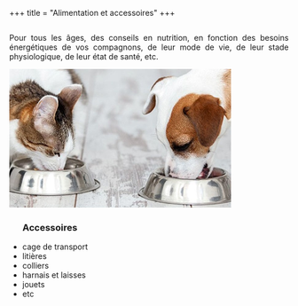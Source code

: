 +++
title = "Alimentation et accessoires"
+++

<div class="row" style="display: flex;align-items: center;flex-wrap: wrap;">
  <div class="col-sm-4">
    <p style="text-align:justify">Pour tous les âges, des conseils en nutrition, en fonction des besoins énergétiques de vos compagnons, de leur mode de vie, de leur stade physiologique, de leur état de santé, etc.</p>
  </div>
  <div class="col-sm-4">
    <img class="img-responsive" src="/img/gamelle.png" alt="">
  </div>
  <div class="col-sm-4">
    <ul>
      <h3>Accessoires</h3>
      <li>cage de transport</li>
      <li>litières</li>
      <li>colliers</li>
      <li>harnais et laisses</li>
      <li>jouets</li>
      <li>etc</li>
    </ul>
  </div>
</div>
<br>